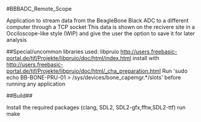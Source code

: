 #BBBADC_Remote_Scope


Application to stream data from the BeagleBone Black ADC
to a different computer through a TCP socket
This data is shown on the recivere site in a Occiloscope-like
style (WIP) and give the user the option to save it for later analysis


##Special/uncommon libraries used:
libpruio http://users.freebasic-portal.de/tjf/Projekte/libpruio/doc/html/index.html
install with http://users.freebasic-portal.de/tjf/Projekte/libpruio/doc/html/_cha_preparation.html
Run 'sudo echo BB-BONE-PRU-01 > /sys/devices/bone_capemgr.*/slots' before running any application


 
##Build##

Install the required packages (clang, SDL2, SDL2-gfx,fftw,SDL2-ttf)
run make
